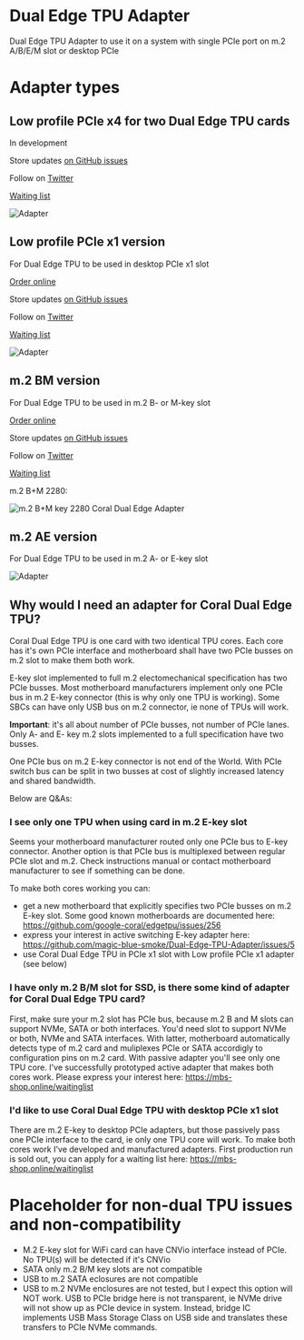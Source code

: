 # Dual Edge TPU Adapter
Dual Edge TPU Adapter to use it on a system with single PCIe port on m.2 A/B/E/M slot or desktop PCIe

# Adapter types
## Low profile PCIe x4 for two Dual Edge TPU cards
In development

Store updates [on GitHub issues](https://github.com/magic-blue-smoke/Dual-Edge-TPU-Adapter/issues/8)

Follow on [Twitter](https://twitter.com/magic__smoke)

[Waiting list](https://mbs-shop.online/waitinglist)

![Adapter](PCIex4_2xDualTPU_s.jpeg)

## Low profile PCIe x1 version
For Dual Edge TPU to be used in desktop PCIe x1 slot

[Order online](https://www.makerfabs.com/dual-edge-tpu-adapter.html)

Store updates [on GitHub issues](https://github.com/magic-blue-smoke/Dual-Edge-TPU-Adapter/issues/8)

Follow on [Twitter](https://twitter.com/magic__smoke)

[Waiting list](https://mbs-shop.online/waitinglist)

![Adapter](TPU_Adapter_PCIe.jpg)

## m.2 BM version
For Dual Edge TPU to be used in m.2 B- or M-key slot

[Order online](https://www.makerfabs.com/dual-edge-tpu-adapter-m2-2280-b-m-key.html)

Store updates [on GitHub issues](https://github.com/magic-blue-smoke/Dual-Edge-TPU-Adapter/issues/8)

Follow on [Twitter](https://twitter.com/magic__smoke)

[Waiting list](https://mbs-shop.online/waitinglist)

m.2 B+M 2280:

![m.2 B+M key 2280 Coral Dual Edge Adapter](Adapter-m.2-BM2s.jpg)

## m.2 AE version
For Dual Edge TPU to be used in m.2 A- or E-key slot

![Adapter](TPU_adapter.jpeg)

## Why would I need an adapter for Coral Dual Edge TPU?
Coral Dual Edge TPU is one card with two identical TPU cores. Each core has it's own PCIe interface and motherboard shall have two PCIe busses on m.2 slot to make them both work. 

E-key slot implemented to full m.2 electomechanical specification has two PCIe busses. Most motherboard manufacturers implement only one PCIe bus in m.2 E-key connector (this is why only one TPU is working). Some SBCs can have only USB bus on m.2 connector, ie none of TPUs will work.

**Important**: it's all about number of PCIe busses, not number of PCIe lanes. Only A- and E- key m.2 slots implemented to a full specification have two busses. 

One PCIe bus on m.2 E-key connector is not end of the World. With PCIe switch bus can be split in two busses at cost of slightly increased latency and shared bandwidth.

Below are Q&As:

### I see only one TPU when using card in m.2 E-key slot
Seems your motherboard manufacturer routed only one PCIe bus to E-key connector. Another option is that PCIe bus is multiplexed between regular PCIe slot and m.2. Check instructions manual or contact motherboard manufacturer to see if something can be done. 

To make both cores working you can:
- get a new motherboard that explicitly specifies two PCIe busses on m.2 E-key slot. Some good known motherboards are documented here: https://github.com/google-coral/edgetpu/issues/256
- express your interest in active switching E-key adapter here: https://github.com/magic-blue-smoke/Dual-Edge-TPU-Adapter/issues/5
- use Coral Dual Edge TPU in PCIe x1 slot with Low profile PCIe x1 adapter (see below)

### I have only m.2 B/M slot for SSD, is there some kind of adapter for Coral Dual Edge TPU card?
First, make sure your m.2 slot has PCIe bus, because m.2 B and M slots can support NVMe, SATA or both interfaces. You'd need slot to support NVMe or both, NVMe and SATA interfaces. With latter, motherboard automatically detects type of m.2 card and muliplexes PCIe or SATA accordigly to configuration pins on m.2 card. With passive adapter you'll see only one TPU core. I've successfully prototyped active adapter that makes both cores work. Please express your interest here: https://mbs-shop.online/waitinglist

### I'd like to use Coral Dual Edge TPU with desktop PCIe x1 slot
There are m.2 E-key to desktop PCIe adapters, but those passively pass one PCIe interface to the card, ie only one TPU core will work. To make both cores work I've developed and manufactured adapters. First production run is sold out, you can apply for a waiting list here: https://mbs-shop.online/waitinglist

# Placeholder for non-dual TPU issues and non-compatibility 
- M.2 E-key slot for WiFi card can have CNVio interface instead of PCIe. No TPU(s) will be detected if it's CNVio
- SATA only m.2 B/M key slots are not compatible
- USB to m.2 SATA eclosures are not compatible
- USB to m.2 NVMe enclosures are not tested, but I expect this option will NOT work. USB to PCIe bridge here is not transparent, ie NVMe drive will not show up as PCIe device in system. Instead, bridge IC implements USB Mass Storage Class on USB side and translates these transfers to PCIe NVMe commands. 
